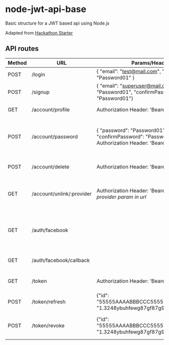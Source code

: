 # node-jwt-api-base
Basic structure for a JWT based api using Node.js


Adapted from [Hackathon Starter](https://github.com/sahat/hackathon-starter)

## API routes

| Method | URL                       | Params/Headers                                                                                         | Description                                             |
|--------|---------------------------|--------------------------------------------------------------------------------------------------------|---------------------------------------------------------|
| POST   | /login                    | { "email": "test@mail.com", "password": "Password01" }                                                 | Returns Auth Token                                      |
| POST   | /signup                   | { "email": "superuser@mail.com", "password": "Password01", "confirmPassword": "Password01"}            | Returns auth token                                      |
| GET    | /account/profile          | Authorization Header: 'Bearer [JWT Here]'                                                              | Returns profile data                                    |
| POST   | /account/password         | { "password": "Password01", "confirmPassword": "Password01"} Authorization Header: 'Bearer [JWT Here]' | Changes users password to the one provided in params    |
| POST   | /account/delete           | Authorization Header: 'Bearer [JWT Here]'                                                              | Deletes user's account                                  |
| GET    | /account/unlink/:provider | Authorization Header: 'Bearer [JWT Here]' *provider param in url*                                      | Removes a social provider from user's account           |
| GET    | /auth/facebook            |                                                                                                        | Call to authenticate a user with their Facebook account |
| GET    | /auth/facebook/callback   |                                                                                                        | Callback url for Facebook                               |
| GET    | /token                    | Authorization Header: 'Bearer [JWT Here]'                                                              | Returns refresh token                                   |
| POST   | /token/refresh            | {"id": "55555AAAABBBCCC55555","refreshToken": "1.3248ybuhfewg87gf87g9329ed"}                           | Return auth token                                       |
| POST   | /token/revoke             | {"id": "55555AAAABBBCCC55555","refreshToken": "1.3248ybuhfewg87gf87g9329ed"}                           | Revokes specified refresh token                         |
